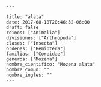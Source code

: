 
      ---

      title: "alata"
      date: 2017-08-18T20:46:32-06:00
      draft: false
      reinos: ["Animalia"]
      divisiones: ["Arthropoda"]
      clases: ["Insecta"]
      ordenes: ["Hemiptera"]
      familias: ["Coreidae"]
      generos: ["Mozena"]
      nombre_cientifico: "Mozena alata"
      nombre_comun: ""
      nombre_ingles: ""
      ---

      